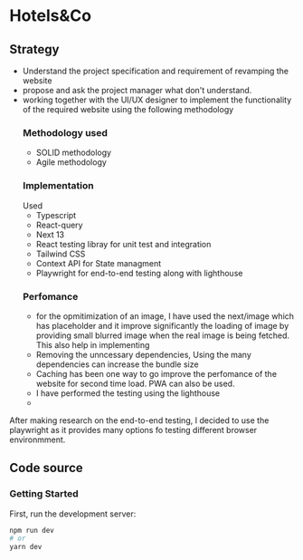 # Hotels&Co

## Strategy

- Understand the project specification and requirement of revamping the website
- propose and ask the project manager what don't understand.
- working together with the UI/UX designer to implement the functionality of the required website
  using the following methodology
  ### Methodology used
  - SOLID methodology
  - Agile methodology
  ### Implementation
  Used
  - Typescript
  - React-query
  - Next 13
  - React testing libray for unit test and integration
  - Tailwind CSS
  - Context API for State managment
  - Playwright for end-to-end testing along with lighthouse
  ### Perfomance
  - for the opmitimization of an image, I have used the next/image which has placeholder and it improve significantly the loading of image by providing small blurred image when the real image is being fetched. This also help in implementing
  - Removing the unncessary dependencies, Using the many dependencies can increase the bundle size
  - Caching has been one way to go improve the perfomance of the website for second time load. PWA can also be used.
  - I have performed the testing using the lighthouse
  -

After making research on the end-to-end testing, I decided to use the playwright as it provides many options fo testing different browser environmment.

## Code source

### Getting Started

First, run the development server:

```bash
npm run dev
# or
yarn dev
```
